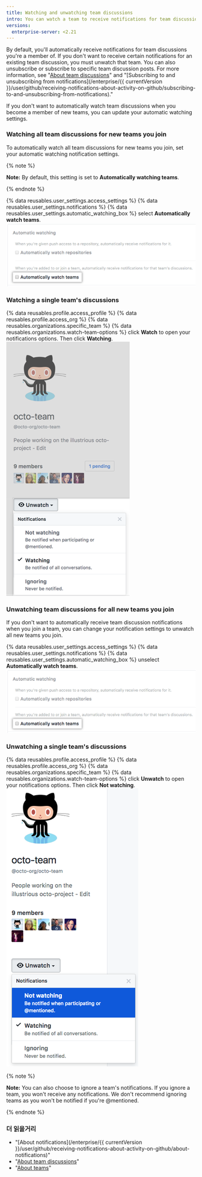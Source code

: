 ```yaml
---
title: Watching and unwatching team discussions
intro: You can watch a team to receive notifications for team discussions. You can unwatch a team if you no longer want to receive notifications for that team's discussions.
versions:
  enterprise-server: <2.21
---
```


By default, you'll automatically receive notifications for team discussions you're a member of. If you don't want to receive certain notifications for an existing team discussion, you must unwatch that team. You can also unsubscribe or subscribe to specific team discussion posts. For more information, see "[About team discussions](/articles/about-team-discussions)" and "[Subscribing to and unsubscribing from notifications](/enterprise/{{ currentVersion }}/user/github/receiving-notifications-about-activity-on-github/subscribing-to-and-unsubscribing-from-notifications)."

If you don't want to automatically watch team discussions when you become a member of new teams, you can update your automatic watching settings.

### Watching all team discussions for new teams you join

To automatically watch all team discussions for new teams you join, set your automatic watching notification settings.

{% note %}

**Note:** By default, this setting is set to **Automatically watching teams**.

{% endnote %}

{% data reusables.user_settings.access_settings %}
{% data reusables.user_settings.notifications %}
{% data reusables.user_settings.automatic_watching_box %} select **Automatically watch teams**. ![Checkbox for automatically watching teams](/assets/images/help/notifications/automatic-team-discussions-watching.png)

### Watching a single team's discussions

{% data reusables.profile.access_profile %}
{% data reusables.profile.access_org %}
{% data reusables.organizations.specific_team %}
{% data reusables.organizations.watch-team-options %} click **Watch** to open your notifications options. Then click **Watching**. ![Watch options in a drop-down menu for a specific team](/assets/images/help/notifications/specific-team-watch-options.png)

### Unwatching team discussions for all new teams you join

If you don't want to automatically receive team discussion notifications when you join a team, you can change your notification settings to unwatch all new teams you join.

{% data reusables.user_settings.access_settings %}
{% data reusables.user_settings.notifications %}
{% data reusables.user_settings.automatic_watching_box %} unselect **Automatically watch teams**. ![Automatically watching teams setting selected by default](/assets/images/help/notifications/automatic-team-discussions-watching.png)

### Unwatching a single team's discussions

{% data reusables.profile.access_profile %}
{% data reusables.profile.access_org %}
{% data reusables.organizations.specific_team %}
{% data reusables.organizations.watch-team-options %} click **Unwatch** to open your notifications options. Then click **Not watching**. ![Watch options in a drop-down menu for a specific team](/assets/images/help/notifications/specific-team-unwatch.png)

{% note %}

**Note:** You can also choose to ignore a team's notifications. If you ignore a team, you won't receive any notifications. We don't recommend ignoring teams as you won't be notified if you're @mentioned.

{% endnote %}

### 더 읽을거리

- "[About notifications](/enterprise/{{ currentVersion }}/user/github/receiving-notifications-about-activity-on-github/about-notifications)"
- "[About team discussions](/articles/about-team-discussions)"
- "[About teams](/articles/about-teams)"
